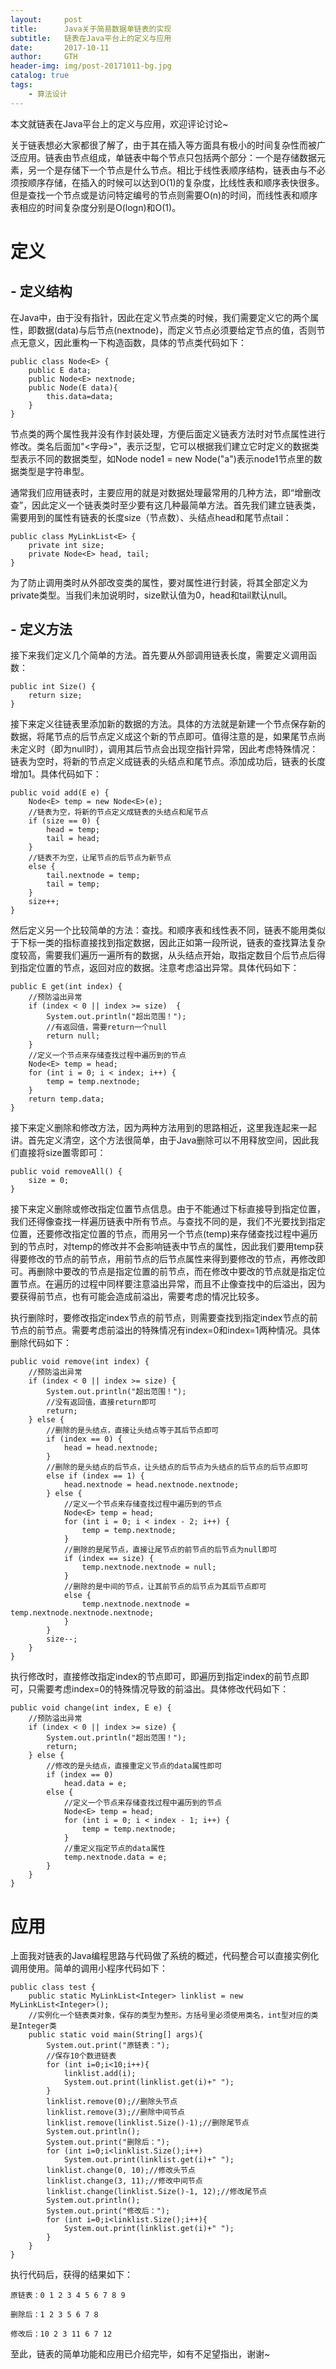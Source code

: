 ```yaml
---
layout:     post
title:      Java关于简易数据单链表的实现
subtitle:   链表在Java平台上的定义与应用
date:       2017-10-11
author:     GTH
header-img: img/post-20171011-bg.jpg
catalog: true
tags:
    - 算法设计
---
```


本文就链表在Java平台上的定义与应用，欢迎评论讨论~

关于链表想必大家都很了解了，由于其在插入等方面具有极小的时间复杂性而被广泛应用。链表由节点组成，单链表中每个节点只包括两个部分：一个是存储数据元素，另一个是存储下一个节点是什么节点。相比于线性表顺序结构，链表由与不必须按顺序存储，在插入的时候可以达到O(1)的复杂度，比线性表和顺序表快很多。但是查找一个节点或是访问特定编号的节点则需要O(n)的时间，而线性表和顺序表相应的时间复杂度分别是O(logn)和O(1)。

# 定义 #

## - 定义结构 ##

在Java中，由于没有指针，因此在定义节点类的时候，我们需要定义它的两个属性，即数据(data)与后节点(nextnode)，而定义节点必须要给定节点的值，否则节点无意义，因此重构一下构造函数，具体的节点类代码如下：

	public class Node<E> {
		public E data;
		public Node<E> nextnode;
		public Node(E data){
			this.data=data;
		}
	}

节点类的两个属性我并没有作封装处理，方便后面定义链表方法时对节点属性进行修改。类名后面加"<字母>"，表示泛型，它可以根据我们建立它时定义的数据类型表示不同的数据类型，如Node<String> node1 = new Node<String>("a")表示node1节点里的数据类型是字符串型。

通常我们应用链表时，主要应用的就是对数据处理最常用的几种方法，即“增删改查”，因此定义一个链表类时至少要有这几种最简单方法。首先我们建立链表类，需要用到的属性有链表的长度size（节点数）、头结点head和尾节点tail：

    public class MyLinkList<E> {
    	private int size;
    	private Node<E> head, tail;
    }

为了防止调用类时从外部改变类的属性，要对属性进行封装，将其全部定义为private类型。当我们未加说明时，size默认值为0，head和tail默认null。

## - 定义方法 ##

接下来我们定义几个简单的方法。首先要从外部调用链表长度，需要定义调用函数：

    public int Size() {
    	return size;
    }

接下来定义往链表里添加新的数据的方法。具体的方法就是新建一个节点保存新的数据，将尾节点的后节点定义成这个新的节点即可。值得注意的是，如果尾节点尚未定义时（即为null时），调用其后节点会出现空指针异常，因此考虑特殊情况：链表为空时，将新的节点定义成链表的头结点和尾节点。添加成功后，链表的长度增加1。具体代码如下：

    public void add(E e) {
    	Node<E> temp = new Node<E>(e);
    	//链表为空，将新的节点定义成链表的头结点和尾节点
    	if (size == 0) {
    		head = temp;
    		tail = head;
    	} 
    	//链表不为空，让尾节点的后节点为新节点
    	else {
    		tail.nextnode = temp;
    		tail = temp;
    	} 
    	size++;
    }

然后定义另一个比较简单的方法：查找。和顺序表和线性表不同，链表不能用类似于下标一类的指标直接找到指定数据，因此正如第一段所说，链表的查找算法复杂度较高，需要我们遍历一遍所有的数据，从头结点开始，取指定数目个后节点后得到指定位置的节点，返回对应的数据。注意考虑溢出异常。具体代码如下：

    public E get(int index) {
    	//预防溢出异常
    	if (index < 0 || index >= size)  {
    		System.out.println("超出范围！");
    		//有返回值，需要return一个null
    		return null;
    	}
    	//定义一个节点来存储查找过程中遍历到的节点
    	Node<E> temp = head;
    	for (int i = 0; i < index; i++) {
    		temp = temp.nextnode;
    	}
    	return temp.data;
    }

接下来定义删除和修改方法，因为两种方法用到的思路相近，这里我连起来一起讲。首先定义清空，这个方法很简单，由于Java删除可以不用释放空间，因此我们直接将size置零即可：

    public void removeAll() {
    	size = 0;
    }

接下来定义删除或修改指定位置节点信息。由于不能通过下标直接导到指定位置，我们还得像查找一样遍历链表中所有节点。与查找不同的是，我们不光要找到指定位置，还要修改指定位置的节点，而用另一个节点(temp)来存储查找过程中遍历到的节点时，对temp的修改并不会影响链表中节点的属性，因此我们要用temp获得要修改的节点的前节点，用前节点的后节点属性来得到要修改的节点，再修改即可。再删除中要改的节点是指定位置的前节点，而在修改中要改的节点就是指定位置节点。在遍历的过程中同样要注意溢出异常，而且不止像查找中的后溢出，因为要获得前节点，也有可能会造成前溢出，需要考虑的情况比较多。

执行删除时，要修改指定index节点的前节点，则需要查找到指定index节点的前节点的前节点。需要考虑前溢出的特殊情况有index=0和index=1两种情况。具体删除代码如下：

    public void remove(int index) {
    	//预防溢出异常
    	if (index < 0 || index >= size) {
    		System.out.println("超出范围！");
    		//没有返回值，直接return即可
    		return;
    	} else {
    		//删除的是头结点，直接让头结点等于其后节点即可
    		if (index == 0) {
    			head = head.nextnode;
    		}
    		//删除的是头结点的后节点，让头结点的后节点为头结点的后节点的后节点即可
    		else if (index == 1) {
    			head.nextnode = head.nextnode.nextnode;
    		} else {
    			//定义一个节点来存储查找过程中遍历到的节点
    			Node<E> temp = head;
    			for (int i = 0; i < index - 2; i++) {
    				temp = temp.nextnode;
    			}
    			//删除的是尾节点，直接让尾节点的前节点的后节点为null即可
    			if (index == size) {
    				temp.nextnode.nextnode = null;
    			}
    			//删除的是中间的节点，让其前节点的后节点为其后节点即可
    			else {
    				temp.nextnode.nextnode = temp.nextnode.nextnode.nextnode;
    			}
    		}
    		size--;
    	}
    }

执行修改时，直接修改指定index的节点即可，即遍历到指定index的前节点即可，只需要考虑index=0的特殊情况导致的前溢出。具体修改代码如下：

    public void change(int index, E e) {
    	//预防溢出异常
    	if (index < 0 || index >= size) {
    		System.out.println("超出范围！");
    		return;
    	} else {
    		//修改的是头结点，直接重定义节点的data属性即可
    		if (index == 0)
    			head.data = e;
    		else {
    			//定义一个节点来存储查找过程中遍历到的节点
    			Node<E> temp = head;
    			for (int i = 0; i < index - 1; i++) {
    				temp = temp.nextnode;
    			}
    			//重定义指定节点的data属性
    			temp.nextnode.data = e;
    		}
    	}
    }

# 应用 #

上面我对链表的Java编程思路与代码做了系统的概述，代码整合可以直接实例化调用使用。简单的调用小程序代码如下：

    public class test {
    	public static MyLinkList<Integer> linklist = new MyLinkList<Integer>();
    	//实例化一个链表类对象，保存的类型为整形。方括号里必须使用类名，int型对应的类是Integer类
    	public static void main(String[] args){
    		System.out.print("原链表：");
    		//保存10个数进链表
    		for (int i=0;i<10;i++){
    			linklist.add(i);
    			System.out.print(linklist.get(i)+" ");
    		}
    		linklist.remove(0);//删除头节点
    		linklist.remove(3);//删除中间节点
    		linklist.remove(linklist.Size()-1);//删除尾节点
    		System.out.println();
    		System.out.print("删除后：");
    		for (int i=0;i<linklist.Size();i++)
    			System.out.print(linklist.get(i)+" ");
    		linklist.change(0, 10);//修改头节点
    		linklist.change(3, 11);//修改中间节点
    		linklist.change(linklist.Size()-1, 12);//修改尾节点
    		System.out.println();
    		System.out.print("修改后：");
    		for (int i=0;i<linklist.Size();i++){
    			System.out.print(linklist.get(i)+" ");
    		}
    	}
    }

执行代码后，获得的结果如下：

    原链表：0 1 2 3 4 5 6 7 8 9 
    
    删除后：1 2 3 5 6 7 8 
    
    修改后：10 2 3 11 6 7 12 

至此，链表的简单功能和应用已介绍完毕，如有不足望指出，谢谢~